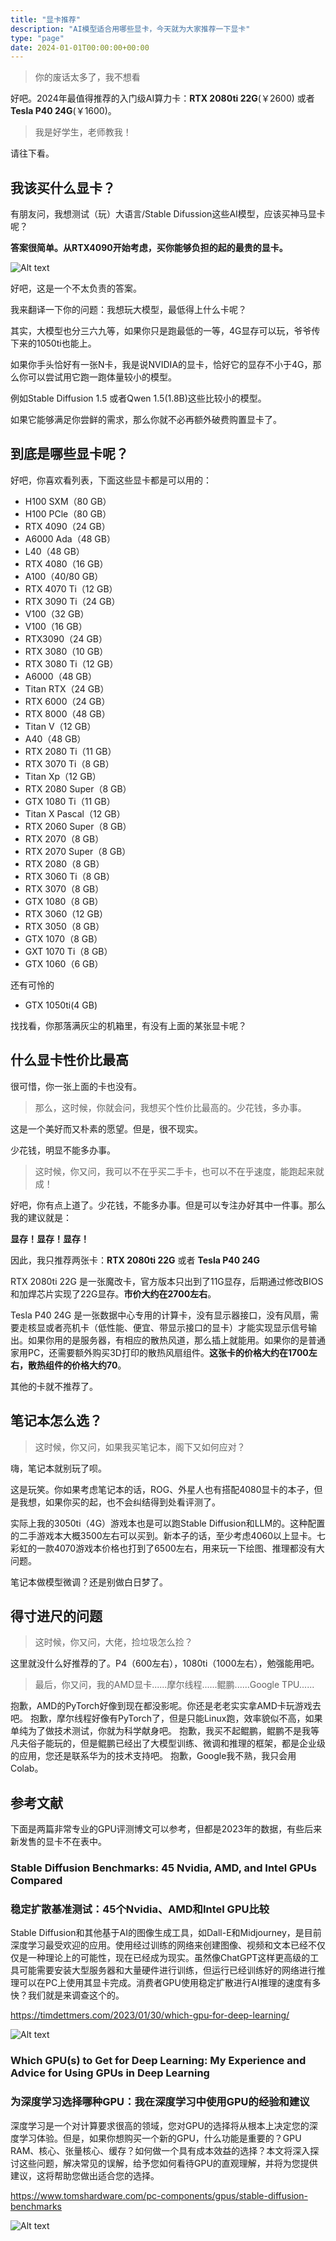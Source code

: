 ```yaml
---
title: "显卡推荐"
description: "AI模型适合用哪些显卡，今天就为大家推荐一下显卡"
type: "page"
date: 2024-01-01T00:00:00+00:00
---
```



> 你的废话太多了，我不想看

好吧。2024年最值得推荐的入门级AI算力卡：**RTX 2080ti 22G**(￥2600) 或者 **Tesla P40 24G**(￥1600)。

> 我是好学生，老师教我！

请往下看。

## 我该买什么显卡？

有朋友问，我想测试（玩）大语言/Stable Difussion这些AI模型，应该买神马显卡呢？

**答案很简单。从RTX4090开始考虑，买你能够负担的起的最贵的显卡。**

![Alt text](../images/GPU%E6%8E%A8%E8%8D%90/GPU%20price%202024-5.png)

好吧，这是一个不太负责的答案。

我来翻译一下你的问题：我想玩大模型，最低得上什么卡呢？

其实，大模型也分三六九等，如果你只是跑最低的一等，4G显存可以玩，爷爷传下来的1050ti也能上。

如果你手头恰好有一张N卡，我是说NVIDIA的显卡，恰好它的显存不小于4G，那么你可以尝试用它跑一跑体量较小的模型。

例如Stable Diffusion 1.5 或者Qwen 1.5(1.8B)这些比较小的模型。

如果它能够满足你尝鲜的需求，那么你就不必再额外破费购置显卡了。

## 到底是哪些显卡呢？

好吧，你喜欢看列表，下面这些显卡都是可以用的：

- H100 SXM（80 GB）
- H100 PCle（80 GB）
- RTX 4090（24 GB）
- A6000 Ada（48 GB）
- L40（48 GB）
- RTX 4080（16 GB）
- A100（40/80 GB）
- RTX 4070 Ti（12 GB）
- RTX 3090 Ti（24 GB）
- V100（32 GB）
- V100（16 GB）
- RTX3090（24 GB）
- RTX 3080（10 GB）
- RTX 3080 Ti（12 GB）
- A6000（48 GB）
- Titan RTX（24 GB）
- RTX 6000（24 GB）
- RTX 8000（48 GB）
- Titan V（12 GB）
- A40（48 GB）
- RTX 2080 Ti（11 GB）
- RTX 3070 Ti（8 GB）
- Titan Xp（12 GB）
- RTX 2080 Super（8 GB）
- GTX 1080 Ti（11 GB）
- Titan X Pascal（12 GB）
- RTX 2060 Super（8 GB）
- RTX 2070（8 GB）
- RTX 2070 Super（8 GB）
- RTX 2080（8 GB）
- RTX 3060 Ti（8 GB）
- RTX 3070（8 GB）
- GTX 1080（8 GB）
- RTX 3060（12 GB）
- RTX 3050（8 GB）
- GTX 1070（8 GB）
- GXT 1070 Ti（8 GB）
- GTX 1060（6 GB）

还有可怜的

- GTX 1050ti(4 GB)

找找看，你那落满灰尘的机箱里，有没有上面的某张显卡呢？

## 什么显卡性价比最高

很可惜，你一张上面的卡也没有。

> 那么，这时候，你就会问，我想买个性价比最高的。少花钱，多办事。

这是一个美好而又朴素的愿望。但是，很不现实。

少花钱，明显不能多办事。


> 这时候，你又问，我可以不在乎买二手卡，也可以不在乎速度，能跑起来就成！

好吧，你有点上道了。少花钱，不能多办事。但是可以专注办好其中一件事。那么我的建议就是：

**显存！显存！显存！**

因此，我只推荐两张卡：**RTX 2080ti 22G** 或者 **Tesla P40 24G**

RTX 2080ti 22G 是一张魔改卡，官方版本只出到了11G显存，后期通过修改BIOS和加焊芯片实现了22G显存。**市价大约在2700左右**。

Tesla P40 24G 是一张数据中心专用的计算卡，没有显示器接口，没有风扇，需要走核显或者亮机卡（低性能、便宜、带显示接口的显卡）才能实现显示信号输出。如果你用的是服务器，有相应的散热风道，那么插上就能用。如果你的是普通家用PC，还需要额外购买3D打印的散热风扇组件。**这张卡的价格大约在1700左右，散热组件的价格大约70**。

其他的卡就不推荐了。

## 笔记本怎么选？

> 这时候，你又问，如果我买笔记本，阁下又如何应对？

嗨，笔记本就别玩了呗。

这是玩笑。你如果考虑笔记本的话，ROG、外星人也有搭配4080显卡的本子，但是我想，如果你买的起，也不会纠结得到处看评测了。

实际上我的3050ti（4G）游戏本也是可以跑Stable Diffusion和LLM的。这种配置的二手游戏本大概3500左右可以买到。新本子的话，至少考虑4060以上显卡。七彩虹的一款4070游戏本价格也打到了6500左右，用来玩一下绘图、推理都没有大问题。

笔记本做模型微调？还是别做白日梦了。

## 得寸进尺的问题

> 这时候，你又问，大佬，捡垃圾怎么捡？

这里就没什么好推荐的了。P4（600左右），1080ti（1000左右），勉强能用吧。


> 最后，你又问，我的AMD显卡......摩尔线程......鲲鹏......Google TPU......

抱歉，AMD的PyTorch好像到现在都没影呢。你还是老老实实拿AMD卡玩游戏去吧。
抱歉，摩尔线程好像有PyTorch了，但是只能Linux跑，效率貌似不高，如果单纯为了做技术测试，你就为科学献身吧。
抱歉，我买不起鲲鹏，鲲鹏不是我等凡夫俗子能玩的，但是鲲鹏已经出了大模型训练、微调和推理的框架，都是企业级的应用，您还是联系华为的技术支持吧。
抱歉，Google我不熟，我只会用Colab。


## 参考文献

下面是两篇非常专业的GPU评测博文可以参考，但都是2023年的数据，有些后来新发售的显卡不在表中。

### Stable Diffusion Benchmarks: 45 Nvidia, AMD, and Intel GPUs Compared
### 稳定扩散基准测试：45个Nvidia、AMD和Intel GPU比较

Stable Diffusion和其他基于AI的图像生成工具，如Dall-E和Midjourney，是目前深度学习最受欢迎的应用。使用经过训练的网络来创建图像、视频和文本已经不仅仅是一种理论上的可能性，现在已经成为现实。虽然像ChatGPT这样更高级的工具可能需要安装大型服务器和大量硬件进行训练，但运行已经训练好的网络进行推理可以在PC上使用其显卡完成。消费者GPU使用稳定扩散进行AI推理的速度有多快？我们就是来调查这个的。

https://timdettmers.com/2023/01/30/which-gpu-for-deep-learning/

![Alt text](../images/GPU%E6%8E%A8%E8%8D%90/STABLE%20DIFFUSION%20512X512%20PERFORMANCE.png)


### Which GPU(s) to Get for Deep Learning: My Experience and Advice for Using GPUs in Deep Learning
### 为深度学习选择哪种GPU：我在深度学习中使用GPU的经验和建议

深度学习是一个对计算要求很高的领域，您对GPU的选择将从根本上决定您的深度学习体验。但是，如果你想购买一个新的GPU，什么功能是重要的？GPU RAM、核心、张量核心、缓存？如何做一个具有成本效益的选择？本文将深入探讨这些问题，解决常见的误解，给予您如何看待GPU的直观理解，并将为您提供建议，这将帮助您做出适合您的选择。

https://www.tomshardware.com/pc-components/gpus/stable-diffusion-benchmarks

![Alt text](../images/GPU%E6%8E%A8%E8%8D%90/GPU%20INFER%20RANKING.png)